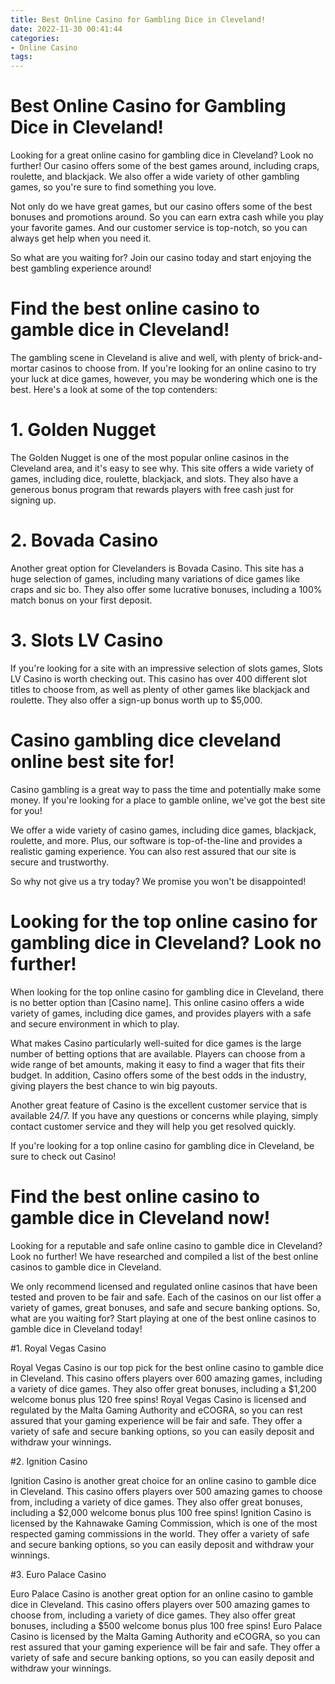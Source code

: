 ```yaml
---
title: Best Online Casino for Gambling Dice in Cleveland!
date: 2022-11-30 00:41:44
categories:
- Online Casino
tags:
---
```



#  Best Online Casino for Gambling Dice in Cleveland!

Looking for a great online casino for gambling dice in Cleveland? Look no further! Our casino offers some of the best games around, including craps, roulette, and blackjack. We also offer a wide variety of other gambling games, so you're sure to find something you love.

Not only do we have great games, but our casino offers some of the best bonuses and promotions around. So you can earn extra cash while you play your favorite games. And our customer service is top-notch, so you can always get help when you need it.

So what are you waiting for? Join our casino today and start enjoying the best gambling experience around!

#  Find the best online casino to gamble dice in Cleveland!

The gambling scene in Cleveland is alive and well, with plenty of brick-and-mortar casinos to choose from. If you're looking for an online casino to try your luck at dice games, however, you may be wondering which one is the best. Here's a look at some of the top contenders:

# 1. Golden Nugget

The Golden Nugget is one of the most popular online casinos in the Cleveland area, and it's easy to see why. This site offers a wide variety of games, including dice, roulette, blackjack, and slots. They also have a generous bonus program that rewards players with free cash just for signing up.

# 2. Bovada Casino

Another great option for Clevelanders is Bovada Casino. This site has a huge selection of games, including many variations of dice games like craps and sic bo. They also offer some lucrative bonuses, including a 100% match bonus on your first deposit.

# 3. Slots LV Casino

If you're looking for a site with an impressive selection of slots games, Slots LV Casino is worth checking out. This casino has over 400 different slot titles to choose from, as well as plenty of other games like blackjack and roulette. They also offer a sign-up bonus worth up to $5,000.

#  Casino gambling dice cleveland online best site for!

Casino gambling is a great way to pass the time and potentially make some money. If you're looking for a place to gamble online, we've got the best site for you!

We offer a wide variety of casino games, including dice games, blackjack, roulette, and more. Plus, our software is top-of-the-line and provides a realistic gaming experience. You can also rest assured that our site is secure and trustworthy.

So why not give us a try today? We promise you won't be disappointed!

#  Looking for the top online casino for gambling dice in Cleveland? Look no further!

When looking for the top online casino for gambling dice in Cleveland, there is no better option than [Casino name]. This online casino offers a wide variety of games, including dice games, and provides players with a safe and secure environment in which to play.

What makes Casino particularly well-suited for dice games is the large number of betting options that are available. Players can choose from a wide range of bet amounts, making it easy to find a wager that fits their budget. In addition, Casino offers some of the best odds in the industry, giving players the best chance to win big payouts.

Another great feature of Casino is the excellent customer service that is available 24/7. If you have any questions or concerns while playing, simply contact customer service and they will help you get resolved quickly.

If you're looking for a top online casino for gambling dice in Cleveland, be sure to check out Casino!

#  Find the best online casino to gamble dice in Cleveland now!

Looking for a reputable and safe online casino to gamble dice in Cleveland? Look no further! We have researched and compiled a list of the best online casinos to gamble dice in Cleveland.

We only recommend licensed and regulated online casinos that have been tested and proven to be fair and safe. Each of the casinos on our list offer a variety of games, great bonuses, and safe and secure banking options. So, what are you waiting for? Start playing at one of the best online casinos to gamble dice in Cleveland today!

#1. Royal Vegas Casino

Royal Vegas Casino is our top pick for the best online casino to gamble dice in Cleveland. This casino offers players over 600 amazing games, including a variety of dice games. They also offer great bonuses, including a $1,200 welcome bonus plus 120 free spins! Royal Vegas Casino is licensed and regulated by the Malta Gaming Authority and eCOGRA, so you can rest assured that your gaming experience will be fair and safe. They offer a variety of safe and secure banking options, so you can easily deposit and withdraw your winnings.

#2. Ignition Casino

Ignition Casino is another great choice for an online casino to gamble dice in Cleveland. This casino offers players over 500 amazing games to choose from, including a variety of dice games. They also offer great bonuses, including a $2,000 welcome bonus plus 100 free spins! Ignition Casino is licensed by the Kahnawake Gaming Commission, which is one of the most respected gaming commissions in the world. They offer a variety of safe and secure banking options, so you can easily deposit and withdraw your winnings.

#3. Euro Palace Casino

Euro Palace Casino is another great option for an online casino to gamble dice in Cleveland. This casino offers players over 500 amazing games to choose from, including a variety of dice games. They also offer great bonuses, including a $500 welcome bonus plus 100 free spins! Euro Palace Casino is licensed by the Malta Gaming Authority and eCOGRA, so you can rest assured that your gaming experience will be fair and safe. They offer a variety of safe and secure banking options, so you can easily deposit and withdraw your winnings.